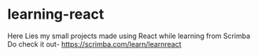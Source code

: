 # learning-react
Here Lies my small projects made using React while learning from Scrimba
Do check it out- https://scrimba.com/learn/learnreact

